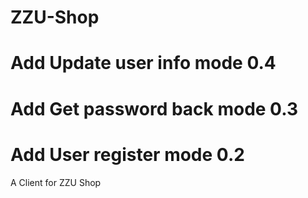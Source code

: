 ZZU-Shop
========
Add Update user info mode
0.4
========
Add Get password back mode
0.3
========
Add User register mode
0.2
========
A Client for ZZU Shop
